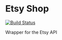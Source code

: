 # Etsy Shop 

[![Build Status](https://img.shields.io/travis/SteveMcArthur/etsy-shop/master.svg)](https://travis-ci.org/SteveMcArthur/etsy-shop "Check this project's build status on TravisCI")

Wrapper for the Etsy API
